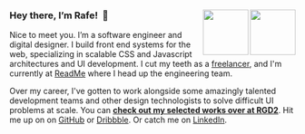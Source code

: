 ### Hey there, I’m Rafe!  👋 [<img align=right width=80 src=https://user-images.githubusercontent.com/886627/164981774-67761828-e6fa-4931-965c-f09acf6bc804.gif#gh-light-mode-only>][twitter#light][<img align=right width=80 src=https://user-images.githubusercontent.com/886627/164981126-0dd37f84-d334-4598-acc1-52b58d472a4c.png#gh-dark-mode-only></a>][twitter#dark]

Nice to meet you. I’m a software engineer and digital designer. I build front end systems for the web, specializing in scalable CSS and Javascript architectures and UI development. I cut my teeth as a [freelancer][rgd2], and I'm currently at [ReadMe] where I head up the engineering team.

Over my career, I've gotten to work alongside some amazingly talented development teams and other design technologists to solve difficult UI problems at scale. You can [**check out my selected works over at RGD2**][works]. Hit me up on on [GitHub] or [Dribbble]. Or catch me on [LinkedIn].


[readme]: https://readme.io "ReadMe • A better docs experience for developers"
[rgd2]: https://www.rgd2.co "RGD2 Studios"
[works]: http://www.rgd2.co/where "RGD2 Studios • Selected Works"
[github]: https://github.com/rafegoldberg "Rafe’s GitHub Profile"
[dribbble]: https://dribbble.com/rgd2 "Rafe’s Dribbble Profile"
[linkedin]: https://www.linkedin.com/in/rafegoldberg "Rafe’s LinkedIn Profile"
[twitter#light]: https://twitter.com/rafegoldberg#gh-light-mode-only
[twitter#dark]: https://twitter.com/rafegoldberg#gh-dark-mode-only
